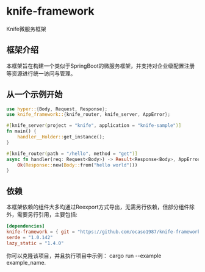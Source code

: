 # knife-framework
Knife微服务框架

## 框架介绍

本框架旨在构建一个类似于SpringBoot的微服务框架，并支持对企业级配置注册等资源进行统一访问与管理。

## 从一个示例开始

```rust
use hyper::{Body, Request, Response};
use knife_framework::{knife_router, knife_server, AppError};

#[knife_server(project = "knife", application = "knife-sample")]
fn main() {
    handler__Holder::get_instance();
}

#[knife_router(path = "/hello", method = "get")]
async fn handler(req: Request<Body>) -> Result<Response<Body>, AppError> {
    Ok(Response::new(Body::from("hello world")))
}
```

## 依赖

本框架依赖的组件大多均通过Reexport方式导出，无需另行依赖，但部分组件除外，需要另行引用，主要包括:

```toml
[dependencies]
knife-framework = { git = "https://github.com/ocaso1987/knife-framework.git", branch = "v0.1.0-dev" }
serde = "1.0.142"
lazy_static = "1.4.0"
```
你可以克隆该项目，并且执行项目中示例： cargo run --example example_name.
